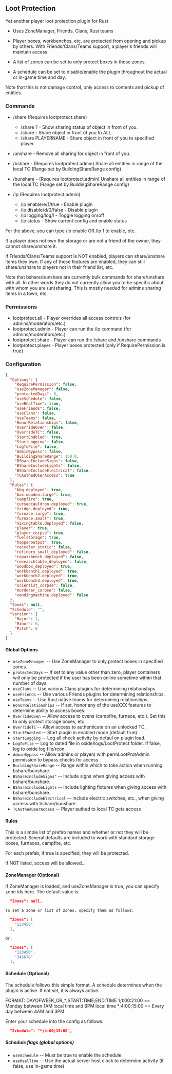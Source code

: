 ## Loot Protection
Yet another player loot protection plugin for Rust

- Uses ZoneManager, Friends, Clans, Rust teams

- Player boxes, workbenches, etc. are protected from opening and pickup by others.  With Friends/Clans/Teams support, a player's friends will maintain access.

- A list of zones can be set to only protect boxes in those zones.

- A schedule can be set to disable/enable the plugin throughout the actual or in-game time and day.

Note that this is not damage control, only access to contents and pickup of entities.

### Commands
  - /share (Requires lootprotect.share)
    - /share ? - Show sharing status of object in front of you.
    - /share   - Share object in front of you to ALL.
    - /share PLAYERNAME - Share object in front of you to specified player.

  - /unshare - Remove all sharing for object in front of you.

  - /bshare - (Requires lootprotect.admin) Share all entities in range of the local TC (Range set by BuildingShareRange config)
  - /bunshare - (Requires lootprotect.admin) Unshare all entities in range of the local TC (Range set by BuildingShareRange config)

  - /lp (Requires lootprotect.admin)
    - /lp enable/e/1/true  - Enable plugin
    - /lp disable/d/0/false - Disable plugin
    - /lp logging/log/l - Toggle logging on/off
    - /lp status  - Show current config and enable status

For the above, you can type /lp enable OR /lp 1 to enable, etc.

If a player does not own the storage or are not a friend of the owner, they cannot share/unshare it.

If Friends/Clans/Teams support is NOT enabled, players can share/unshare items they own.  If any of those features are enabled, they can still share/unshare to players not in their friend list, etc.

Note that bshare/bunshare are currently bulk commands for share/unshare with all.  In other words they do not currently allow you to be specific about with whom you are (un)sharing.  This is mostly needed for admins sharing items in a town, etc.

### Permissions
  - lootprotect.all - Player overrides all access controls (for admins/moderators/etc.)
  - lootprotect.admin - Player can run the /lp command (for admins/moderators/etc.)
  - lootprotect.share - Player can run the /share and /unshare commands
  - lootprotect.player - Player boxes protected (only if RequirePermission is true)

### Configuration
```json
{
  "Options": {
    "RequirePermission": false,
    "useZoneManager": false,
    "protectedDays": 0,
    "useSchedule": false,
    "useRealTime": true,
    "useFriends": false,
    "useClans": false,
    "useTeams": false,
    "HonorRelationships": false,
    "OverrideOven": false,
    "OverrideTC": false,
    "StartEnabled": true,
    "StartLogging": false,
    "LogToFile": false,
    "AdminBypass": false,
    "BuildingShareRange": 150.0,
    "BShareIncludeSigns": false,
    "BShareIncludeLights": false,
    "BShareIncludeElectrical": false,
    "TCAuthedUserAccess": true
  },
  "Rules": {
    "bbq.deployed": true,
    "box.wooden.large": true,
    "campfire": true,
    "cursedcauldron.deployed": true,
    "fridge.deployed": true,
    "furnace.large": true,
    "furnace.small": true,
    "mixingtable.deployed": false,
    "player": true,
    "player_corpse": true,
    "fuelstorage": true,
    "hopperoutput": true,
    "recycler_static": false,
    "refinery_small_deployed": false,
    "repairbench_deployed": false,
    "researchtable_deployed": false,
    "woodbox_deployed": true,
    "workbench1.deployed": true,
    "workbench2.deployed": true,
    "workbench3.deployed": true,
    "scientist_corpse": false,
    "murderer_corpse": false,
    "vendingmachine.deployed": false
  },
  "Zones": null,
  "Schedule": "",
  "Version": {
    "Major": 1,
    "Minor": 0,
    "Patch": 0
  }
}
```

#### Global Options
  - `useZoneManager` -- Use ZoneManager to only protect boxes in specified zones.
  - `protectedDays` -- If set to any value other than zero, player containers will only be protected if the user has been online sometime within that number of days.
  - `useClans` -- Use various Clans plugins for determining relationships.
  - `useFriends` -- Use various Friends plugins for determining relationships.
  - `useTeams` -- Use Rust native teams for determining relationships.
  - `HonorRelationships` -- If set, honor any of the useXXX features to determine ability to access boxes.
  - `OverrideOven` -- Allow access to ovens (campfire, furnace, etc.).  Set this to only protect storage boxes, etc.
  - `OverrideTC` -- Allow access to authenticate on an unlocked TC.
  - `StartEnabled` -- Start plugin in enabled mode (default true).
  - `StartLogging` -- Log all check activity by defaul on plugin load.
  - `LogToFile` -- Log to dated file in oxide/logs/LootProtect folder.  If false, log to oxide log file/rcon.
  - `AdminBypass` -- Allow admins or players with permLootProtAdmin permission to bypass checks for access.
  - `BuildingShareRange` -- Range within which to take action when running bshare/bunshare.
  - `BShareIncludeSigns"` -- Include signs when giving access with bshare/bunshare.
  - `BShareIncludeLights` -- Include lighting fixtures when giving access with bshare/bunshare.
  - `BShareIncludeElectrical` -- Include electric switches, etc.,  when giving access with bshare/bunshare.
  - `TCAuthedUserAccess` -- Player authed to local TC gets access

#### Rules
  This is a simple list of prefab names and whether or not they will be protected.  Several defaults are included to work with standard storage boxes, furnaces, campfire, etc.

  For each prefab, if true is specified, they will be protected.

  If NOT listed, access will be allowed...

#### ZoneManager (Optional)

  If ZoneManager is loaded, and useZoneManager is true, you can specify zone ids here.  The default value is:

```json
  "Zones": null,
```

    To set a zone or list of zones, specify them as follows:
```json
  "Zones": [
    "123456"
  ],
```
    Or:

```json
  "Zones": [
    "123456",
    "345678"
  ],
```

#### Schedule (Optional)
  The schedule follows this simple format.  A schedule determines when the plugin is active.  If not set, it is always active.

  FORMAT: DAYOFWEEK_OR_*;START:TIME;END:TIME
      1;1:00:21:00 == Monday between 1AM local time and 9PM local time
      *;4:00;15:00 == Every day between 4AM and 3PM

  Enter your schedule into the config as follows:

```json
  "Schedule": "*;4:00;15:00",
```

##### Schedule flags (global options)

  - `useSchedule` -- Must be true to enable the schedule
  - `useRealTime` -- Use the actual server host clock to determine activity (if false, use in-game time)
